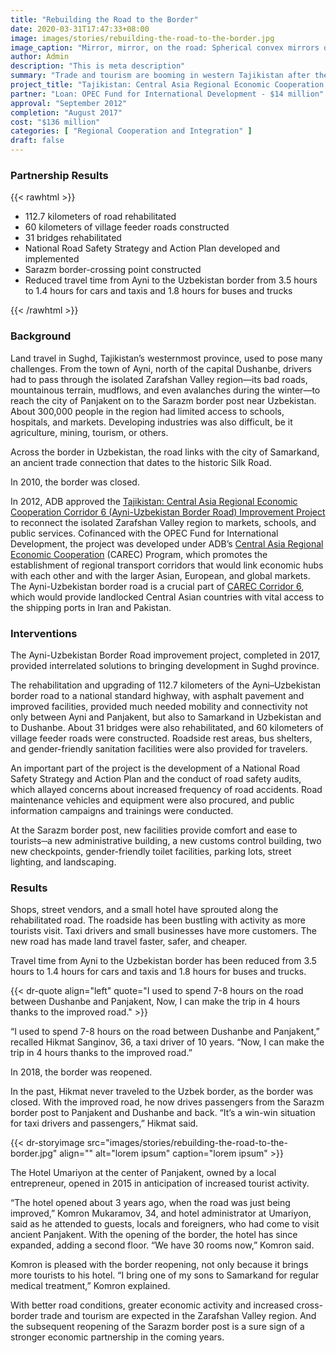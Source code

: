 ```yaml
---
title: "Rebuilding the Road to the Border"
date: 2020-03-31T17:47:33+08:00
image: images/stories/rebuilding-the-road-to-the-border.jpg
image_caption: "Mirror, mirror, on the road: Spherical convex mirrors on Tajikistan’s Ayni–Panjakent road that connects to the Uzbekistan border provide increased road safety at dangerous curves and junctions."
author: Admin
description: "This is meta description"
summary: "Trade and tourism are booming in western Tajikistan after the rehabilitation of a road that leads to the border with Uzbekistan. The new road links to a transport corridor supporting regional trade and cooperation. "
project_title: "Tajikistan: Central Asia Regional Economic Cooperation Corridor 6 (Ayni–Uzbekistan Border Road) Improvement Project"
partner: "Loan: OPEC Fund for International Development - $14 million"
approval: "September 2012"
completion: "August 2017"
cost: "$136 million"
categories: [ "Regional Cooperation and Integration​" ]
draft: false
---
```

### Partnership Results
{{< rawhtml >}}
    <ul class="dr-results">
	<li><i class="icon-check-circle"></i> 112.7 kilometers of road rehabilitated</li>
	<li><i class="icon-check-circle"></i> 60 kilometers of village feeder roads constructed</li>
	<li><i class="icon-check-circle"></i> 31 bridges rehabilitated</li>
	<li><i class="icon-check-circle"></i> National Road Safety Strategy and Action Plan developed and implemented</li>
	<li><i class="icon-check-circle"></i> Sarazm border-crossing point constructed</li>
	<li><i class="icon-check-circle"></i> Reduced travel time from Ayni to the Uzbekistan border from 3.5 hours to 1.4 hours for cars and taxis and 1.8 hours for buses and trucks</li>
</ul>
{{< /rawhtml >}}

### Background

Land travel in Sughd, Tajikistan’s westernmost province, used to pose many challenges. From the town of Ayni, north of the capital Dushanbe, drivers had to pass through the isolated Zarafshan Valley region—its bad roads, mountainous terrain, mudflows, and even avalanches during the winter—to reach the city of Panjakent on to the Sarazm border post near Uzbekistan. About 300,000 people in the region had limited access to schools, hospitals, and markets. Developing industries was also difficult, be it agriculture, mining, tourism, or others.

Across the border in Uzbekistan, the road links with the city of Samarkand, an ancient trade connection that dates to the historic Silk Road.

In 2010, the border was closed.

In 2012, ADB approved the [Tajikistan: Central Asia Regional Economic Cooperation Corridor 6 (Ayni-Uzbekistan Border Road) Improvement Project](https://www.adb.org/projects/45432-002/main) to reconnect the isolated Zarafshan Valley region to markets, schools, and public services. Cofinanced with the OPEC Fund for International Development, the project was developed under ADB’s [Central Asia Regional Economic Cooperation](https://www.adb.org/countries/subregional-programs/carec) (CAREC) Program, which promotes the establishment of regional transport corridors that would link economic hubs with each other and with the larger Asian, European, and global markets. The Ayni-Uzbekistan border road is a crucial part of [CAREC Corridor 6](https://www.adb.org/projects/45432-002/main), which would provide landlocked Central Asian countries with vital access to the shipping ports in Iran and Pakistan.

### Interventions

The Ayni-Uzbekistan Border Road improvement project, completed in 2017, provided interrelated solutions to bringing development in Sughd province.

The rehabilitation and upgrading of 112.7 kilometers of the Ayni–Uzbekistan border road to a national standard highway, with asphalt pavement and improved facilities, provided much needed mobility and connectivity not only between Ayni and Panjakent, but also to Samarkand in Uzbekistan and to Dushanbe. About 31 bridges were also rehabilitated, and 60 kilometers of village feeder roads were constructed. Roadside rest areas, bus shelters, and gender-friendly sanitation facilities were also provided for travelers.

An important part of the project is the development of a National Road Safety Strategy and Action Plan and the conduct of road safety audits, which allayed concerns about increased frequency of road accidents. Road maintenance vehicles and equipment were also procured, and public information campaigns and trainings were conducted.

At the Sarazm border post, new facilities provide comfort and ease to tourists─a new administrative building, a new customs control building, two new checkpoints, gender-friendly toilet facilities, parking lots, street lighting, and landscaping.

### Results

Shops, street vendors, and a small hotel have sprouted along the rehabilitated road. The roadside has been bustling with activity as more tourists visit. Taxi drivers and small businesses have more customers. The new road has made land travel faster, safer, and cheaper.

Travel time from Ayni to the Uzbekistan border has been reduced from 3.5 hours to 1.4 hours for cars and taxis and 1.8 hours for buses and trucks.

{{< dr-quote align="left" quote="I used to spend 7-8 hours on the road between Dushanbe and Panjakent, Now, I can make the trip in 4 hours thanks to the improved road." >}}

“I used to spend 7-8 hours on the road between Dushanbe and Panjakent,” recalled Hikmat Sanginov, 36, a taxi driver of 10 years. “Now, I can make the trip in 4 hours thanks to the improved road.”

In 2018, the border was reopened.

In the past, Hikmat never traveled to the Uzbek border, as the border was closed. With the improved road, he now drives passengers from the Sarazm border post to Panjakent and Dushanbe and back. “It’s a win-win situation for taxi drivers and passengers,” Hikmat said.

{{< dr-storyimage src="images/stories/rebuilding-the-road-to-the-border.jpg" align="" alt="lorem ipsum" caption="lorem ipsum" >}}

The Hotel Umariyon at the center of Panjakent, owned by a local entrepreneur, opened in 2015 in anticipation of increased tourist activity.

“The hotel opened about 3 years ago, when the road was just being improved,” Komron Mukaramov, 34, and hotel administrator at Umariyon, said as he attended to guests, locals and foreigners, who had come to visit ancient Panjakent. With the opening of the border, the hotel has since expanded, adding a second floor. “We have 30 rooms now,” Komron said.

Komron is pleased with the border reopening, not only because it brings more tourists to his hotel. “I bring one of my sons to Samarkand for regular medical treatment,” Komron explained.

With better road conditions, greater economic activity and increased cross-border trade and tourism are expected in the Zarafshan Valley region. And the subsequent reopening of the Sarazm border post is a sure sign of a stronger economic partnership in the coming years.
